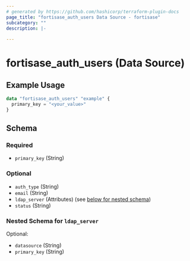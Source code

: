 ```yaml
---
# generated by https://github.com/hashicorp/terraform-plugin-docs
page_title: "fortisase_auth_users Data Source - fortisase"
subcategory: ""
description: |-
  
---
```


# fortisase_auth_users (Data Source)



## Example Usage

```terraform
data "fortisase_auth_users" "example" {
  primary_key = "<your_value>"
}
```

<!-- schema generated by tfplugindocs -->
## Schema

### Required

- `primary_key` (String)

### Optional

- `auth_type` (String)
- `email` (String)
- `ldap_server` (Attributes) (see [below for nested schema](#nestedatt--ldap_server))
- `status` (String)

<a id="nestedatt--ldap_server"></a>
### Nested Schema for `ldap_server`

Optional:

- `datasource` (String)
- `primary_key` (String)
